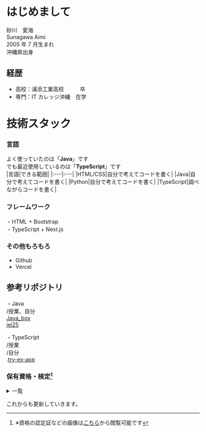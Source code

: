 # はじめまして
  
砂川　愛海  
Sunagawa Aimi  
2005 年 7 月生まれ  
沖縄県出身  
  
## 経歴
- 高校：浦添工業高校　　　卒
- 専門：IT カレッジ沖縄　在学

# 技術スタック
### 言語
よく使っていたのは「**Java**」です  
でも最近使用しているのは「**TypeScript**」です  
|言語|できる範囲|
|:---|:---|
|HTML/CSS|自分で考えてコードを書く|
|Java|自分で考えてコードを書く|
|Python|自分で考えてコードを書く|
|TypeScript|調べながらコードを書く|

### フレームワーク
・HTML + Bootstrap  
・TypeScript + Next.js  

### その他もろもろ
- Github
- Vercel
  
## 参考リポジトリ  
・Java  
/授業、自分  
[Java_box](https://github.com/itc-s24016/Java_box)  
[jei25](https://github.com/itc-s24016/jei25)  

・TypeScript  
/授業  
/自分  
.[try-ex-app](https://github.com/itc-s24016/try-ex-app)  
  
### 保有資格・検定[^1]
<details><summary>一覧</summary><div>  

- パソコン利用技術検定　１級
- 情報技術検定　２級
- 情報処理技能検定　３級
- ものつくりマイスター　電子機器組み立て講習会（３級）
- SEA/J 情報セキュリティ技術認定　基礎コース
- CompTIA IT Fundamentals(ITF+)
- インターネット検定 .com Master BASIC
- LinuC Level1 Exam 101(Version 10.0)
- サーティファイ　実践プログラミング技術者試験　 Python 部門　 Bronze
- サーティファイ　 Java プログラミング能力認定試験　 3 級  
</div></details>  

これからも更新していきます。  
[^1]: ※資格の認定証などの画像は[こちら](./images/qualification/)から閲覧可能です
